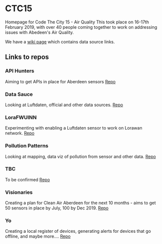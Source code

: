 # CTC15
Homepage for Code The City 15 - Air Quality
This took place on 16-17th February 2019, with over 40 people coming together to work on addressing issues with Abedeen's Air Quality.

We have a [wiki page](https://github.com/CodeTheCity/CTC15/wiki) which contains data source links. 

## Links to repos 

### API Hunters 
Aiming to get APIs in place for Aberdeen sensors
[Repo](https://github.com/CodeTheCity/API_hunters)

### Data Sauce
Looking at Luftdaten, official and other data sources. 
[Repo](https://github.com/CodeTheCity/Data_Sauce)

### LoraFWUINN 
Experimenting with enabling a Luftdaten sensor to work on Lorawan network.
[Repo](https://github.com/CodeTheCity/LoraFWUINN)

### Pollution Patterns 
Looking at mapping, data viz of pollution from sensor and other data.
[Repo](https://github.com/CodeTheCity/pollutionpatterns)

### TBC 
To be confirmed
[Repo](https://github.com/CodeTheCity/tbc)

### Visionaries 
Creating a plan for Clean Air Aberdeen for the next 10 months - aims to get 50 sensors in place by July, 100 by Dec 2019.
[Repo](https://github.com/CodeTheCity/Visionaries)

### Yo 
Creating a local register of devices, generating alerts for devices that go offline, and maybe more.... 
[Repo](https://github.com/CodeTheCity/yo)




